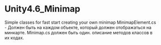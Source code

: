 # Unity4.6_Minimap
Simple classes for fast start creating your own minimap
MinimapElement.cs - Должен быть на каждом объекте, который должен отображаться на минкарте. 
Minimap.cs должен быть один.
описание методов классов в их кодах.
